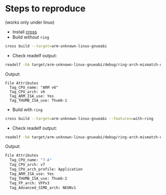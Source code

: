 Steps to reproduce
==================

(works only under linux)

- Install [cross](https://github.com/rust-embedded/cross)
- Build without `ring`
```bash
cross build --target=arm-unknown-linux-gnueabi
```
- Check readelf output:
```bash
readelf -hA target/arm-unknown-linux-gnueabi/debug/ring-arch-mismatch-demo
```
Output:
```
File Attributes
  Tag_CPU_name: "ARM v6"
  Tag_CPU_arch: v6
  Tag_ARM_ISA_use: Yes
  Tag_THUMB_ISA_use: Thumb-1
```
- Build with `ring`
```bash
cross build --target=arm-unknown-linux-gnueabi --features=with-ring
```
- Check readelf output:
```bash
readelf -hA target/arm-unknown-linux-gnueabi/debug/ring-arch-mismatch-demo
```
Output:
```bash
File Attributes
  Tag_CPU_name: "7-A"
  Tag_CPU_arch: v7
  Tag_CPU_arch_profile: Application
  Tag_ARM_ISA_use: Yes
  Tag_THUMB_ISA_use: Thumb-2
  Tag_FP_arch: VFPv3
  Tag_Advanced_SIMD_arch: NEONv1
```
